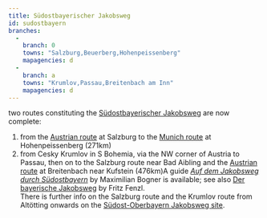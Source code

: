 ```yaml
---
title: Südostbayerischer Jakobsweg
id: sudostbayern
branches:
  -
    branch: 0
    towns: "Salzburg,Beuerberg,Hohenpeissenberg"
    mapagencies: d
  -
    branch: a
    towns: "Krumlov,Passau,Breitenbach am Inn"
    mapagencies: d
---
```


two routes constituting the [Südostbayerischer Jakobsweg][0] are now complete:

1. from the [Austrian route][1] at Salzburg to the [Munich route][2] at Hohenpeissenberg (271km)
2. from Cesky Krumlov in S Bohemia, via the NW corner of Austria to Passau, then on to the Salzburg route near Bad Aibling and the [Austrian route][1] at Breitenbach near Kufstein (476km)A guide _[Auf dem Jakobsweg durch Südostbayern][3]_ by Maximilian Bogner is available; see also [Der bayerische Jakobsweg][4] by Fritz Fenzl.  
There is further info on the Salzburg route and the Krumlov route from Altötting onwards on the [Südost-Oberbayern Jakobsweg site][5].

[0]: http://www.jakobus-weg.de/aJakw/Jakob_home.htm
[1]: austria.html
[2]: munich.html
[3]: http://www.amazon.de/exec/obidos/ASIN/370222565X/europaischefe-21
[4]: http://www.amazon.de/exec/obidos/ASIN/348501012X/europaischefe-21
[5]: http://www.jakobs-weg.com/